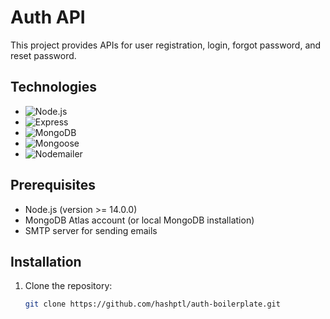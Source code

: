 # Auth API

This project provides APIs for user registration, login, forgot password, and reset password.

## Technologies

- ![Node.js](https://img.shields.io/badge/Node.js-18.15.0-brightgreen.svg)
- ![Express](https://img.shields.io/badge/Express-^4.17.1-yellow.svg)
- ![MongoDB](https://img.shields.io/badge/MongoDB-^5.6.0-green.svg)
- ![Mongoose](https://img.shields.io/badge/Mongoose-^6.0.10-orange.svg)
- ![Nodemailer](https://img.shields.io/badge/Nodemailer-^6.6.3-blue.svg)

## Prerequisites

- Node.js (version >= 14.0.0)
- MongoDB Atlas account (or local MongoDB installation)
- SMTP server for sending emails

## Installation

1. Clone the repository:

   ```bash
   git clone https://github.com/hashptl/auth-boilerplate.git
